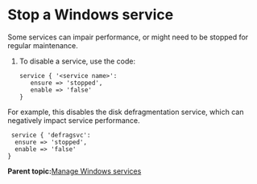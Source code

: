 # Stop a Windows service

Some services can impair performance, or might need to be stopped for regular maintenance.

1.  To disable a service, use the code:

    ```
    service { '<service name>':
       ensure => 'stopped',
       enable => 'false'
    }
    ```


For example, this disables the disk defragmentation service, which can negatively impact service performance.

```
 service { 'defragsvc':
  ensure => 'stopped',
  enable => 'false'
}
```

**Parent topic:**[Manage Windows services](managing_windows_services.md)

